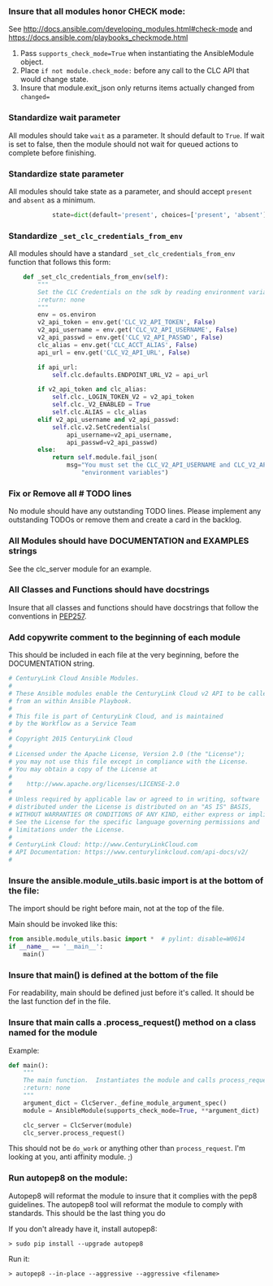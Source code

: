 

### Insure that all modules honor CHECK mode:
See http://docs.ansible.com/developing_modules.html#check-mode and https://docs.ansible.com/playbooks_checkmode.html

1.  Pass ```supports_check_mode=True``` when instantiating the AnsibleModule object.
2.  Place ```if not module.check_mode:``` before any call to the CLC API that would change state.
3.  Insure that module.exit_json only returns items actually changed from ```changed=```

### Standardize wait parameter
All modules should take ```wait``` as a parameter.  It should default to ```True```.  If wait is set to false, then the 
module should not wait for queued actions to complete before finishing.

### Standardize state parameter
All modules should take state as a parameter, and should accept ```present``` and ```absent``` as a minimum.
```python
            state=dict(default='present', choices=['present', 'absent'])
```

### Standardize ```_set_clc_credentials_from_env```
All modules should have a standard ```_set_clc_credentials_from_env``` function that follows this form:

```python
    def _set_clc_credentials_from_env(self):
        """
        Set the CLC Credentials on the sdk by reading environment variables
        :return: none
        """
        env = os.environ
        v2_api_token = env.get('CLC_V2_API_TOKEN', False)
        v2_api_username = env.get('CLC_V2_API_USERNAME', False)
        v2_api_passwd = env.get('CLC_V2_API_PASSWD', False)
        clc_alias = env.get('CLC_ACCT_ALIAS', False)
        api_url = env.get('CLC_V2_API_URL', False)

        if api_url:
            self.clc.defaults.ENDPOINT_URL_V2 = api_url

        if v2_api_token and clc_alias:
            self.clc._LOGIN_TOKEN_V2 = v2_api_token
            self.clc._V2_ENABLED = True
            self.clc.ALIAS = clc_alias
        elif v2_api_username and v2_api_passwd:
            self.clc.v2.SetCredentials(
                api_username=v2_api_username,
                api_passwd=v2_api_passwd)
        else:
            return self.module.fail_json(
                msg="You must set the CLC_V2_API_USERNAME and CLC_V2_API_PASSWD "
                    "environment variables")
```

### Fix or Remove all # TODO lines

No module should have any outstanding TODO lines.   Please implement any outstanding TODOs or remove them and create a card in the backlog.

###  All Modules should have DOCUMENTATION and EXAMPLES strings

See the clc_server module for an example.

### All Classes and Functions should have docstrings

Insure that all classes and functions should have docstrings that follow the conventions in [PEP257](https://www.python.org/dev/peps/pep-0257/).

### Add copywrite comment to the beginning of each module
This should be included in each file at the very beginning, before the DOCUMENTATION string.

```python
# CenturyLink Cloud Ansible Modules.
#
# These Ansible modules enable the CenturyLink Cloud v2 API to be called# from an within Ansible Playbook.
#
# This file is part of CenturyLink Cloud, and is maintained
# by the Workflow as a Service Team
#
# Copyright 2015 CenturyLink Cloud## Licensed under the Apache License, Version 2.0 (the "License");# you may not use this file except in compliance with the License.# You may obtain a copy of the License at##    http://www.apache.org/licenses/LICENSE-2.0## Unless required by applicable law or agreed to in writing, software# distributed under the License is distributed on an "AS IS" BASIS,# WITHOUT WARRANTIES OR CONDITIONS OF ANY KIND, either express or implied.# See the License for the specific language governing permissions and# limitations under the License.
#
# CenturyLink Cloud: http://www.CenturyLinkCloud.com
# API Documentation: https://www.centurylinkcloud.com/api-docs/v2/
#
```

### Insure the ansible.module_utils.basic import is at the bottom of the file:
The import should be right before main, not at the top of the file.

Main should be invoked like this:
```python
from ansible.module_utils.basic import *  # pylint: disable=W0614if __name__ == '__main__':    main()
```

### Insure that main() is defined at the bottom of the file

For readability, main should be defined just before it's called.  It should be the last function def in the file.

### Insure that main calls a .process_request() method on a class named for the module

Example: 

```python
def main():
    """
    The main function.  Instantiates the module and calls process_request.
    :return: none
    """
    argument_dict = ClcServer._define_module_argument_spec()
    module = AnsibleModule(supports_check_mode=True, **argument_dict)

    clc_server = ClcServer(module)
    clc_server.process_request()
```

This should not be ```do_work``` or anything other than ```process_request```.  I'm looking at you, anti affinity module.  ;)

### Run autopep8 on the module:

Autopep8 will reformat the module to insure that it complies with the pep8 guidelines.  The autopep8 tool will reformat
the module to comply with standards.  This should be the last thing you do

If you don't already have it, install autopep8:
```
> sudo pip install --upgrade autopep8
```
Run it:

```
> autopep8 --in-place --aggressive --aggressive <filename>
```








